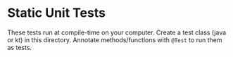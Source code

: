 # Static Unit Tests

These tests run at compile-time on your computer. Create a test class (java or kt) in this directory.
Annotate methods/functions with `@Test` to run them as tests.
